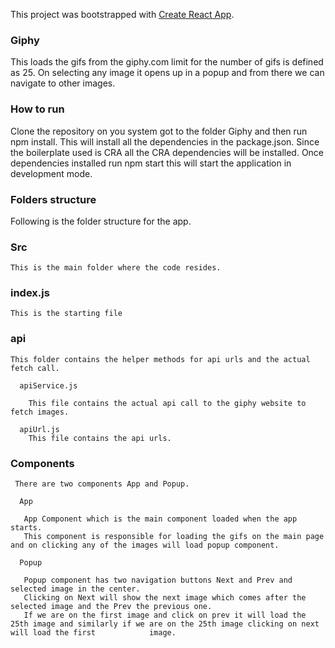 This project was bootstrapped with [Create React App](https://github.com/facebook/create-react-app).

### Giphy
This loads the gifs from the giphy.com limit for the number of gifs is defined as 25. On selecting any image it opens up in a popup and from there we can navigate to other images.

### How to run

Clone the repository on you system got to the folder Giphy and then run npm install. This will install all the dependencies in the package.json. Since the boilerplate used is CRA all the CRA dependencies will be installed. Once dependencies installed run npm start this will start the application in development mode.

### Folders structure

  Following is the folder structure for the app.
  
   ### Src
    This is the main folder where the code resides.
    
   ### index.js
    This is the starting file 
    
   ### api
    This folder contains the helper methods for api urls and the actual fetch call.
    
      apiService.js
        
        This file contains the actual api call to the giphy website to fetch images.
        
      apiUrl.js
        This file contains the api urls.
   
   ### Components
   
     There are two components App and Popup.
     
      App
       
       App Component which is the main component loaded when the app starts. 
       This component is responsible for loading the gifs on the main page and on clicking any of the images will load popup component.
       
      Popup
      
       Popup component has two navigation buttons Next and Prev and selected image in the center. 
       Clicking on Next will show the next image which comes after the selected image and the Prev the previous one. 
       If we are on the first image and click on prev it will load the 25th image and similarly if we are on the 25th image clicking on next will load the first            image. 
       
   
    
            
    

